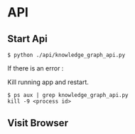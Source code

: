 # API

## Start Api
````
$ python ./api/knowledge_graph_api.py
````

If there is an error :

Kill running app and restart.

```
$ ps aux | grep knowledge_graph_api.py
kill -9 <process id>
```

## Visit Browser 

